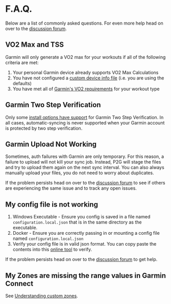 # F.A.Q.

Below are a list of commonly asked questions. For even more help head on over to the [discussion forum](https://github.com/philosowaffle/peloton-to-garmin/discussions).

## VO2 Max and TSS

Garmin will only generate a VO2 max for your workouts if all of the following criteria are met:

1. Your personal Garmin device already supports VO2 Max Calculations
1. You have not configured a [custom device info file](configuration/providing-device-info.md) (i.e. you are using the defaults)
1. You have met all of [Garmin's VO2 requirements](https://support.garmin.com/en-SG/?faq=MyIZ05OMpu6wSl95UVUjp7) for your workout type

## Garmin Two Step Verification

Only some [install options have support](install/index.md) for Garmin Two Step Verification.  In all cases, automatic-syncing is never supported when your Garmin account is protected by two step verification.

## Garmin Upload Not Working

Sometimes, auth failures with Garmin are only temporary. For this reason, a failure to upload will not kill your sync job. Instead, P2G will stage the files and try to upload them again on the next sync interval. You can also always manually upload your files, you do not need to worry about duplicates.

If the problem persists head on over to the [discussion forum](https://github.com/philosowaffle/peloton-to-garmin/discussions) to see if others are experiencing the same issue and to track any open issues.

## My config file is not working

1. Windows Executable - Ensure you config is saved in a file named `configuration.local.json` that is in the same directory as the executable.
1. Docker - Ensure you are correctly passing in or mounting a config file named `configuration.local.json`
1. Verify your config file is in valid json format. You can copy paste the contents into this [online tool](https://jsonlint.com/?code=) to verify.

If the problem persists head on over to the [discussion forum](https://github.com/philosowaffle/peloton-to-garmin/discussions) to get help.

## My Zones are missing the range values in Garmin Connect

See [Understanding custom zones](configuration/json.md#understanding-custom-zones).
